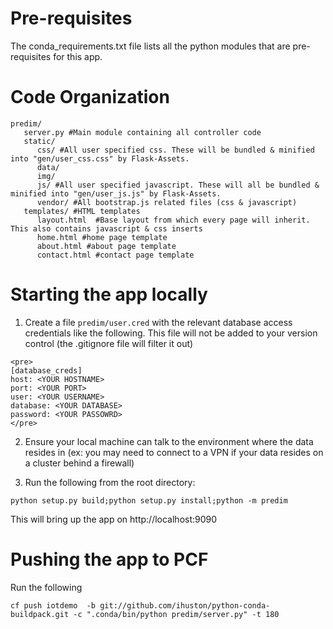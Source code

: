 Pre-requisites
==============
The conda_requirements.txt file lists all the python modules that are pre-requisites for this app.

Code Organization
==================
```
predim/
   server.py #Main module containing all controller code
   static/
      css/ #All user specified css. These will be bundled & minified into "gen/user_css.css" by Flask-Assets.    
      data/   
      img/    
      js/ #All user specified javascript. These will all be bundled & minified into "gen/user_js.js" by Flask-Assets.    
      vendor/ #All bootstrap.js related files (css & javascript)
   templates/ #HTML templates
      layout.html  #Base layout from which every page will inherit. This also contains javascript & css inserts
      home.html #home page template
      about.html #about page template
      contact.html #contact page template
```

Starting the app locally
========================

1. Create a file ```predim/user.cred``` with the relevant database access credentials like the following. This file will not be added to your version control (the .gitignore file will filter it out)
```
<pre>
[database_creds]
host: <YOUR HOSTNAME>
port: <YOUR PORT>
user: <YOUR USERNAME>
database: <YOUR DATABASE>
password: <YOUR PASSOWRD>
</pre>
```

2. Ensure your local machine can talk to the environment where the data resides in (ex: you may need to connect to a VPN if your data resides on a cluster behind a firewall)

3. Run the following from the root directory:
```
python setup.py build;python setup.py install;python -m predim
```
This will bring up the app on http://localhost:9090

Pushing the app to PCF
======================
Run the following
```
cf push iotdemo  -b git://github.com/ihuston/python-conda-buildpack.git -c ".conda/bin/python predim/server.py" -t 180 
```
